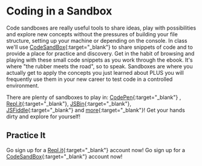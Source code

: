 # Coding in a Sandbox

Code sandboxes are really useful tools to share ideas, play with possibilities and explore new concepts without the pressures of building your file structure, setting up your machine or depending on the console. In class we'll use [CodeSandBox](https://codesandbox.io/){:target="_blank"} to share snippets of code and to provide a place for practice and discovery. Get in the habit of browsing and playing with these small code snippets as you work through the ebook. It's where "the rubber meets the road", so to speak. Sandboxes are where you actually get to apply the concepts you just learned about PLUS you will frequently use them in your new career to test code in a controlled environment.

There are plenty of sandboxes to play in: [CodePen](http://codepen.io/){:target="_blank"} , [Repl.it](https://repl.it/login?goto=%2Frepls){:target="_blank"}, [JSBin](https://jsbin.com/?html,js,output){:target="_blank"}, [JSFiddle](https://jsfiddle.net/){:target="_blank"} and [more](https://www.sitepoint.com/7-code-playgrounds/){:target="_blank"}! Get your hands dirty and explore for yourself!

## Practice It

Go sign up for a [Repl.it](https://repl.it/login?goto=%2Frepls){:target="_blank"} account now!
Go sign up for a [CodeSandBox](https://codesandbox.io/){:target="_blank"} account now!
